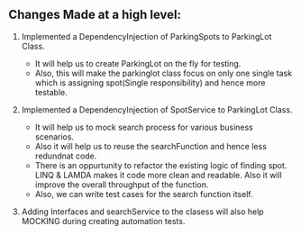 
Changes Made at a high level:
--------------------------------------

1) Implemented a DependencyInjection of ParkingSpots to ParkingLot Class.
   - It will help us to create ParkingLot on the fly for testing.
   - Also, this will make the parkinglot class focus on only one single task which is assigning spot(Single responsibility) and hence more testable.

2) Implemented a DependencyInjection of SpotService to ParkingLot Class.
   - It will help us to mock search process for various business scenarios.
   - Also it will help us to reuse the searchFunction and hence less redundnat code.
   - There is an oppurtunity to refactor the existing logic of finding spot. LINQ & LAMDA makes it code more clean and readable. Also it will improve the overall throughput of the function. 
   - Also, we can write test cases for the search function itself.

3) Adding Interfaces and searchService to the clasess will also help MOCKING during creating automation tests.